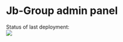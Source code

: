 # Jb-Group admin panel

Status of last deployment:<br>
<img src="https://github.com/github/Isakhmet/jb-group/workflows/CI/badge.svg?branch=master"><br>
